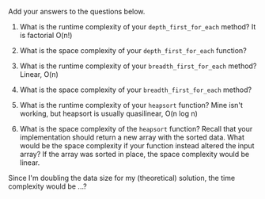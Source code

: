 Add your answers to the questions below.

1. What is the runtime complexity of your `depth_first_for_each` method?
It is factorial O(n!)

2. What is the space complexity of your `depth_first_for_each` function?

3. What is the runtime complexity of your `breadth_first_for_each` method?
Linear, O(n)

4. What is the space complexity of your `breadth_first_for_each` method?

5. What is the runtime complexity of your `heapsort` function?
Mine isn't working, but heapsort is usually quasilinear, O(n log n)

6. What is the space complexity of the `heapsort` function? Recall that your implementation should return a new array with the sorted data. What would be the space complexity if your function instead altered the input array?
If the array was sorted in place, the space complexity would be linear.

Since I'm doubling the data size for my (theoretical) solution, the time complexity would be ...?  